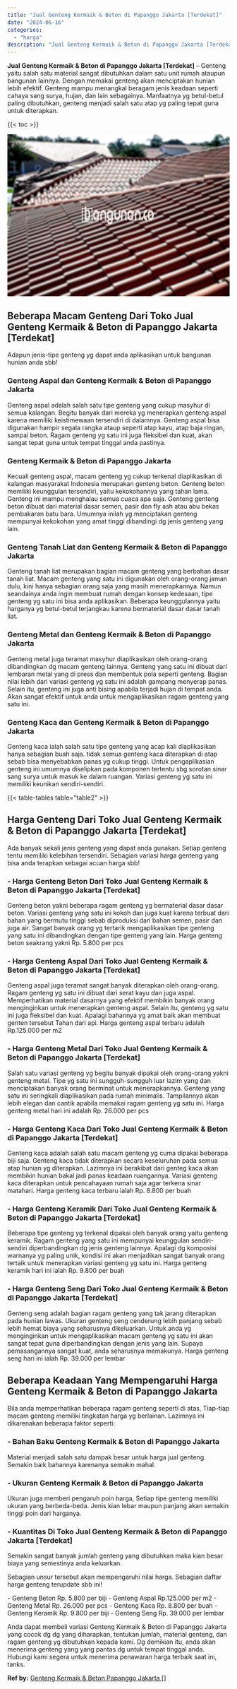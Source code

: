 ```yaml
---
title: "Jual Genteng Kermaik & Beton di Papanggo Jakarta [Terdekat]"
date: "2024-06-16"
categories: 
  - "harga"
description: "Jual Genteng Kermaik & Beton di Papanggo Jakarta [Terdekat]. Anda dapat membeli variasi Genteng Kermaik & Beton di Papanggo Jakarta yang cocok dg dg yang dih..."
---
```


**Jual Genteng Kermaik & Beton di Papanggo Jakarta \[Terdekat\]** – Genteng yaitu salah satu material sangat dibutuhkan dalam satu unit rumah ataupun bangunan lainnya. Dengan memakai genteng akan menciptakan hunian lebih efektif. Genteng mampu menangkal beragam jenis keadaan seperti cahaya sang surya, hujan, dan lain sebagainya. Manfaatnya yg betul-betul paling dibutuhkan, genteng menjadi salah satu atap yg paling tepat guna untuk diterapkan.

{{< toc >}}

![Jual Genteng Kermaik & Beton di Papanggo Jakarta [Terdekat]](/images/genteng-minimalis-murah09.png)

## Beberapa Macam Genteng Dari Toko Jual Genteng Kermaik & Beton di Papanggo Jakarta \[Terdekat\]

Adapun jenis-tipe genteng yg dapat anda aplikasikan untuk bangunan hunian anda sbb!

### Genteng Aspal dan Genteng Kermaik & Beton di Papanggo Jakarta

Genteng aspal adalah salah satu tipe genteng yang cukup masyhur di semua kalangan. Begitu banyak dari mereka yg menerapkan genteng aspal karena memiliki keistimewaan tersendiri di dalamnya. Genteng aspal bisa digunakan hampir segala rangka ataup seperti atap kayu, atap baja ringan, sampai beton. Ragam genteng yg satu ini juga fleksibel dan kuat, akan sangat tepat guna untuk tempat tinggal anda pastinya.

### Genteng Kermaik & Beton di Papanggo Jakarta

Kecuali genteng aspal, macam genteng yg cukup terkenal diaplikasikan di kalangan masyarakat Indonesia merupakan genteng beton. Genteng beton memiliki keunggulan tersendiri, yaitu kekokohannya yang tahan lama. Genteng ini mampu menghalau semua cuaca apa saja. Genteng genteng beton dibuat dari material dasar semen, pasir dan fly ash atau abu bekas pembakaran batu bara. Umumnya inilah yg menciptakan genteng mempunyai kekokohan yang amat tinggi dibandingi dg jenis genteng yang lain.

### Genteng Tanah Liat dan Genteng Kermaik & Beton di Papanggo Jakarta

Genteng tanah liat merupakan bagian macam genteng yang berbahan dasar tanah liat. Macam genteng yang satu ini digunakan oleh orang-orang jaman dulu, kini hanya sebagian orang saja yang masih menerapkannya. Namun seandainya anda ingin membuat rumah dengan konsep kedesaan, tipe genteng yg satu ini bisa anda aplikasikan. Beberapa keunggulannya yaitu harganya yg betul-betul terjangkau karena bermaterial dasar dasar tanah liat.

### Genteng Metal dan Genteng Kermaik & Beton di Papanggo Jakarta

Genteng metal juga teramat masyhur diaplikasikan oleh orang-orang dibandingkan dg macam genteng lainnya. Genteng yang satu ini dibuat dari lembaran metal yang di press dan membentuk pola seperti genteng. Bagian nilai lebih dari variasi genteng yg satu ini adalah gampang menyerap panas. Selain itu, genteng ini juga anti bising apabila terjadi hujan di tempat anda. Akan sangat efektif untuk anda untuk mengaplikasikan ragam genteng yang satu ini.

### Genteng Kaca dan Genteng Kermaik & Beton di Papanggo Jakarta

Genteng kaca ialah salah satu tipe genteng yang acap kali diaplikasikan hanya sebagian buah saja. tidak semua genteng kaca diterapkan di atap sebab bisa menyebabkan panas yg cukup tinggi. Untuk pengaplikasian genteng ini umumnya diselipkan pada komponen tertentu sbg sorotan sinar sang surya untuk masuk ke dalam ruangan. Variasi genteng yg satu ini memiliki keunikan sendiri-sendiri.

{{< table-tables table="table2" >}}

## Harga Genteng Dari Toko Jual Genteng Kermaik & Beton di Papanggo Jakarta \[Terdekat\]

Ada banyak sekali jenis genteng yang dapat anda gunakan. Setiap genteng tentu memiliki kelebihan tersendiri. Sebagian variasi harga genteng yang bisa anda terapkan sebagai acuan harga sbb!

### \- Harga Genteng Beton Dari Toko Jual Genteng Kermaik & Beton di Papanggo Jakarta \[Terdekat\]

Genteng beton yakni beberapa ragam genteng yg bermaterial dasar dasar beton. Variasi genteng yang satu ini kokoh dan juga kuat karena terbuat dari bahan yang bermutu tinggi sebab diproduksi dari bahan semen, pasir dan juga air. Sangat banyak orang yg tertarik mengaplikasikan tipe genteng yang satu ini dibandingkan dengan tipe genteng yang lain. Harga genteng beton seakrang yakni Rp. 5.800 per pcs

### \- Harga Genteng Aspal Dari Toko Jual Genteng Kermaik & Beton di Papanggo Jakarta \[Terdekat\]

Genteng aspal juga teramat sangat banyak diterapkan oleh orang-orang. Ragam genteng yg satu ini dibuat dari serat kayu dan juga aspal. Memperhatikan material dasarnya yang efektif membikin banyak orang menginginkan untuk menerapkan genteng aspal. Selain itu, genteng yg satu ini juga fleksibel dan kuat. Apalagi bahannya yg amat baik akan membuat genten tersebut Tahan dari api. Harga genteng aspal terbaru adalah Rp.125.000 per m2

### \- Harga Genteng Metal Dari Toko Jual Genteng Kermaik & Beton di Papanggo Jakarta \[Terdekat\]

Salah satu variasi genteng yg begitu banyak dipakai oleh orang-orang yakni genteng metal. Tipe yg satu ini sungguh-sungguh luar lazim yang dan menciptakan banyak orang berminat untuk menerapkannya. Genteng yang satu ini seringkali diaplikasikan pada rumah minimalis. Tampilannya akan lebih elegan dan cantik apabila memakai ragam genteng yg satu ini. Harga genteng metal hari ini adalah Rp. 26.000 per pcs

### \- Harga Genteng Kaca Dari Toko Jual Genteng Kermaik & Beton di Papanggo Jakarta \[Terdekat\]

Genteng kaca adalah salah satu macam genteng yg cuma dipakai beberapa biji saja. Genteng kaca tidak diterapkan secara keseluruhan pada semua atap hunian yg diterapkan. Lazimnya ini berakibat dari genteg kaca akan membikin hunian bakal jadi panas keadaan ruangannya. Variasi genteng kaca diterapkan untuk pencahayaan rumah saja agar terkena sinar matahari. Harga genteng kaca terbaru ialah Rp. 8.800 per buah

### \- Harga Genteng Keramik Dari Toko Jual Genteng Kermaik & Beton di Papanggo Jakarta \[Terdekat\]

Beberapa tipe genteng yg terkenal dipakai oleh banyak orang yaitu genteng keramik. Ragam genteng yang satu ini mempunyai keunggulan sendiri-sendiri diperbandingkan dg jenis genteng lainnya. Apalagi dg komposisi warnanya yg paling unik, kondisi ini akan menjadikan sangat banyak orang tertaik untuk menerapkan variasi genteng yg satu ini. Harga genteng keramik hari ini ialah Rp. 9.800 per buah

### \- Harga Genteng Seng Dari Toko Jual Genteng Kermaik & Beton di Papanggo Jakarta \[Terdekat\]

Genteng seng adalah bagian ragam genteng yang tak jarang diterapkan pada hunian lawas. Ukuran genteng seng cenderung lebih panjang sebab lebih hemat biaya yang seharusnya dikeluarkan. Untuk anda yg menginginkan untuk mengaplikasikan macam genteng yg satu ini akan sangat tepat guna diperbandingkan dengan jenis yang lain. Supaya pemasangannya sangat kuat, anda seharusnya memakunya. Harga genteng seng hari ini ialah Rp. 39.000 per lembar

## Beberapa Keadaan Yang Mempengaruhi Harga Genteng Kermaik & Beton di Papanggo Jakarta

Bila anda memperhatikan beberapa ragam genteng seperti di atas, Tiap-tiap macam genteng memiliki tingkatan harga yg berlainan. Lazimnya ini dikarenakan beberapa faktor seperti:

### \- Bahan Baku Genteng Kermaik & Beton di Papanggo Jakarta

Material menjadi salah satu dampak besar untuk harga jual genteng. Semakin baik bahannya karenanya semakin mahal.

### \- Ukuran Genteng Kermaik & Beton di Papanggo Jakarta

Ukuran juga memberi pengaruh poin harga, Setiap tipe genteng memiliki ukuran yang berbeda-beda. Jenis kian lebar maupun panjang akan semakin tinggi poin dari harganya.

### \- Kuantitas Di Toko Jual Genteng Kermaik & Beton di Papanggo Jakarta \[Terdekat\]

Semakin sangat banyak jumlah genteng yang dibutuhkan maka kian besar biaya yang semestinya anda keluarkan.

Sebagian unsur tersebut akan mempengaruhi nilai harga. Sebagian daftar harga genteng terupdate sbb ini!

\- Genteng Beton Rp. 5.800 per biji - Genteng Aspal Rp.125.000 per m2 - Genteng Metal Rp. 26.000 per pcs - Genteng Kaca Rp. 8.800 per buah - Genteng Keramik Rp. 9.800 per biji - Genteng Seng Rp. 39.000 per lembar

Anda dapat membeli variasi Genteng Kermaik & Beton di Papanggo Jakarta yang cocok dg dg yang diharapkan, tentukan jumlah, material genteng, dan ragam genteng yg dibutuhkan kepada kami. Dg demikian itu, anda akan menerima genteng yang yang pantas dg untuk tempat tinggal anda. Hubungi kami segera untuk menerima penawaran harga terbaik saat ini, tanks.

**Ref by:**  [Genteng Kermaik & Beton  Papanggo Jakarta []](https://id.wikipedia.org/wiki/Genteng)
